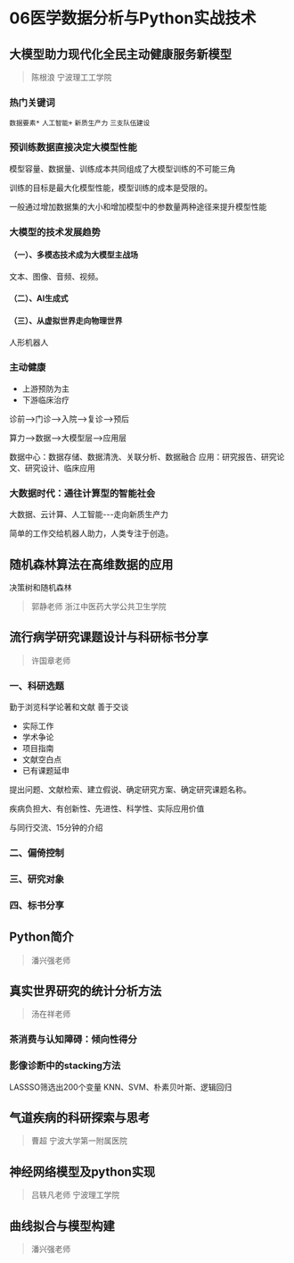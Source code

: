 # 06医学数据分析与Python实战技术

## 大模型助力现代化全民主动健康服务新模型

> 陈根浪
> 宁波理工工学院

### 热门关键词

`数据要素*` `人工智能+` `新质生产力` `三支队伍建设`


### 预训练数据直接决定大模型性能
模型容量、数据量、训练成本共同组成了大模型训练的不可能三角

训练的目标是最大化模型性能，模型训练的成本是受限的。

一般通过增加数据集的大小和增加模型中的参数量两种途径来提升模型性能


### 大模型的技术发展趋势

#### （一）、多模态技术成为大模型主战场
文本、图像、音频、视频。

#### （二）、AI生成式

#### （三）、从虚拟世界走向物理世界
人形机器人

### 主动健康
* 上游预防为主
* 下游临床治疗

诊前-->门诊-->入院-->复诊-->预后

算力-->数据-->大模型层-->应用层

数据中心：数据存储、数据清洗、关联分析、数据融合
应用：研究报告、研究论文、研究设计、临床应用

### 大数据时代：通往计算型的智能社会

大数据、云计算、人工智能---走向新质生产力

简单的工作交给机器人助力，人类专注于创造。

## 随机森林算法在高维数据的应用 

决策树和随机森林

> 郭静老师
> 浙江中医药大学公共卫生学院



## 流行病学研究课题设计与科研标书分享

> 许国章老师

### 一、科研选题
勤于浏览科学论著和文献
善于交谈

* 实际工作
* 学术争论
* 项目指南
* 文献空白点
* 已有课题延申

提出问题、文献检索、建立假说、确定研究方案、确定研究课题名称。

疾病负担大、有创新性、先进性、科学性、实际应用价值

与同行交流、15分钟的介绍
### 二、偏倚控制


### 三、研究对象 



### 四、标书分享


## Python简介

> 潘兴强老师


## 真实世界研究的统计分析方法

> 汤在祥老师

### 茶消费与认知障碍：倾向性得分

### 影像诊断中的stacking方法

LASSSO筛选出200个变量
KNN、SVM、朴素贝叶斯、逻辑回归

## 气道疾病的科研探索与思考

> 曹超
> 宁波大学第一附属医院

## 神经网络模型及python实现

> 吕轶凡老师
> 宁波理工学院


## 曲线拟合与模型构建

> 潘兴强老师


























































